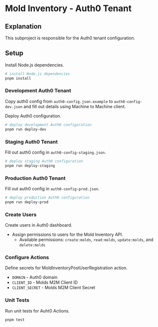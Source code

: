 # Mold Inventory - Auth0 Tenant

## Explanation

This subproject is responsible for the Auth0 tenant configuration.

## Setup

Install Node.js dependencies.
```bash
# install Node.js dependencies
pnpm install
```

### Development Auth0 Tenant

Copy auth0 config from `auth0-config.json.example` to `auth0-config-dev.json` and fill out details using Machine to Machine client.

Deploy Auth0 configuration.
```bash
# deploy development Auth0 configuration
pnpm run deploy-dev
```

### Staging Auth0 Tenant

Fill out auth0 config in `auth0-config-staging.json`.

```bash
# deploy staging Auth0 configuration
pnpm run deploy-staging
```

### Production Auth0 Tenant

Fill out auth0 config in `auth0-config-prod.json`.

```bash
# deploy production Auth0 configuration
pnpm run deploy-prod
```

### Create Users

Create users in Auth0 dashboard.
- Assign permissions to users for the Mold Inventory API.
  - Available permissions: `create:molds`, `read:molds`, `update:molds`, and `delete:molds`

### Configure Actions

Define secrets for MoldInventoryPostUserRegistration action.

- `DOMAIN` - Auth0 domain
- `CLIENT_ID` - Molds M2M Client ID
- `CLIENT_SECRET` - Molds M2M Client Secret

### Unit Tests

Run unit tests for Auht0 Actions.

```
pnpm test
```
